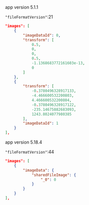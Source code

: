 app version 5.1.1

`"fileFormatVersion"`:21
```json
"images": [
    {
        "imageDataId": 0,
        "transform": [
            0.5,
            0,
            0,
            0.5,
            -1.1368683772161603e-13,
            0
        ]
    },
    {
        "transform": [
            -0.3780496328917133,
            -4.466600532200803,
            4.466600532200804,
            -0.3780496328917122,
            -235.14675882683093,
            1243.8024077980385
        ],
        "imageDataId": 1
    }
],
```

app version 5.18.4

`"fileFormatVersion"`:44
```json
"images": [
    {
        "imageData": {
            "sharedFileImage": {
                "_0": 0
            }
        }
    }
],
```